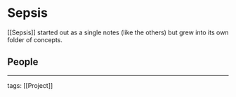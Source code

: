 # Sepsis

[[Sepsis]] started out as a single notes (like the others) but grew into its own folder of concepts.

## People

---

tags: [[Project]]